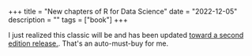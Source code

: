 +++
title = "New chapters of R for Data Science"
date = "2022-12-05"
description = ""
tags = ["book"]
+++

I just realized this classic will be and has been updated [toward a second edition release.](https://r4ds.hadley.nz/preface-2e.html). That's an auto-must-buy for me.
